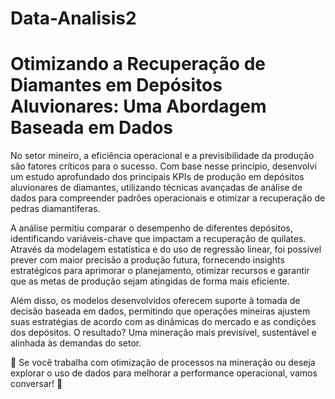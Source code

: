 # Data-Analisis2

 # Otimizando a Recuperação de Diamantes em Depósitos Aluvionares: Uma Abordagem Baseada em Dados
 
No setor mineiro, a eficiência operacional e a previsibilidade da produção são fatores críticos para o sucesso. Com base nesse princípio, desenvolvi um estudo aprofundado dos principais KPIs de produção em depósitos aluvionares de diamantes, utilizando técnicas avançadas de análise de dados para compreender padrões operacionais e otimizar a recuperação de pedras diamantíferas.

A análise permitiu comparar o desempenho de diferentes depósitos, identificando variáveis-chave que impactam a recuperação de quilates. Através da modelagem estatística e do uso de regressão linear, foi possível prever com maior precisão a produção futura, fornecendo insights estratégicos para aprimorar o planejamento, otimizar recursos e garantir que as metas de produção sejam atingidas de forma mais eficiente.

Além disso, os modelos desenvolvidos oferecem suporte à tomada de decisão baseada em dados, permitindo que operações mineiras ajustem suas estratégias de acordo com as dinâmicas do mercado e as condições dos depósitos. O resultado? Uma mineração mais previsível, sustentável e alinhada às demandas do setor.

📌 Se você trabalha com otimização de processos na mineração ou deseja explorar o uso de dados para melhorar a performance operacional, vamos conversar! 🚀
